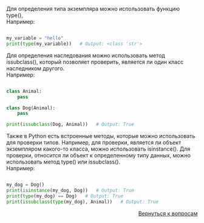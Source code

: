 Для определения типа экземпляра можно использовать функцию type(), \
Например:

```python

my_variable = "hello"
print(type(my_variable))   # Output: <class 'str'>
```

Для определения наследования можно использовать метод issubclass(), который позволяет проверить, является ли один
класс наследником другого.\
Например:

```python

class Animal:
    pass

class Dog(Animal):
    pass

print(issubclass(Dog, Animal))   # Output: True
```

Также в Python есть встроенные методы, которые можно использовать для проверки типов. Например, для проверки,
является ли объект экземпляром какого-то класса, можно использовать isinstance(). Для проверки, относится ли объект к
определенному типу данных, можно использовать метод type() или issubclass().\
Например:

```python

my_dog = Dog()
print(isinstance(my_dog, Dog))   # Output: True
print(type(my_dog) == Dog)   # Output: True
print(issubclass(type(my_dog), Animal))   # Output: True
```

<div align="right">

[Вернуться к вопросам](../Вопросы.md)

</div>
